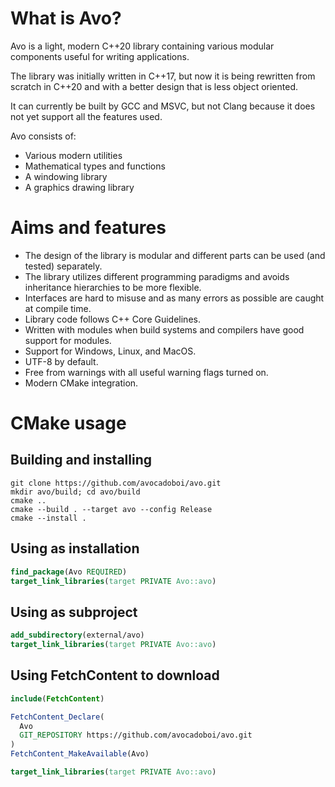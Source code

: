 # What is Avo?

Avo is a light, modern C++20 library containing various modular components useful for writing applications.

The library was initially written in C++17, but now it is being rewritten from scratch in C++20 and with a better design that is less object oriented.

It can currently be built by GCC and MSVC, but not Clang because it does not yet support all the features used.

Avo consists of:
* Various modern utilities
* Mathematical types and functions
* A windowing library
* A graphics drawing library

# Aims and features

* The design of the library is modular and different parts can be used (and tested) separately.
* The library utilizes different programming paradigms and avoids inheritance hierarchies to be more flexible.
* Interfaces are hard to misuse and as many errors as possible are caught at compile time.
* Library code follows C++ Core Guidelines.
* Written with modules when build systems and compilers have good support for modules.
* Support for Windows, Linux, and MacOS.
* UTF-8 by default.
* Free from warnings with all useful warning flags turned on.
* Modern CMake integration.

# CMake usage

## Building and installing
```
git clone https://github.com/avocadoboi/avo.git
mkdir avo/build; cd avo/build
cmake ..
cmake --build . --target avo --config Release
cmake --install .
```

## Using as installation
```cmake
find_package(Avo REQUIRED)
target_link_libraries(target PRIVATE Avo::avo)
```

## Using as subproject
```cmake
add_subdirectory(external/avo)
target_link_libraries(target PRIVATE Avo::avo)
```

## Using FetchContent to download
```cmake
include(FetchContent)

FetchContent_Declare(
  Avo
  GIT_REPOSITORY https://github.com/avocadoboi/avo.git
)
FetchContent_MakeAvailable(Avo)

target_link_libraries(target PRIVATE Avo::avo)
```
